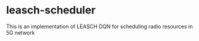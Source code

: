 # leasch-scheduler
This is an implementation of LEASCH DQN for scheduling radio resources in 5G network
